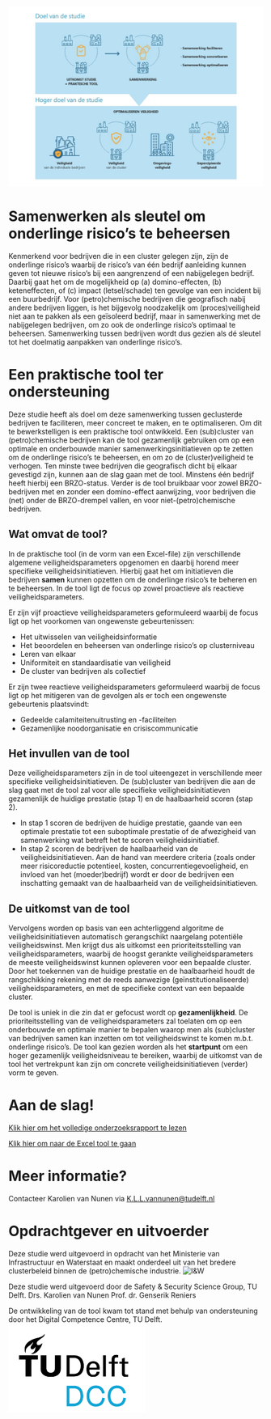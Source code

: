 ![Doel studie](https://github.com/Clustersafety/Rangschikking_veiligheidsparameters/blob/main/IG2_website.jpg)

# Samenwerken als sleutel om onderlinge risico’s te beheersen
Kenmerkend voor bedrijven die in een cluster gelegen zijn, zijn de onderlinge risico’s waarbij de risico’s van één bedrijf aanleiding kunnen geven tot nieuwe risico’s bij een aangrenzend of een nabijgelegen bedrijf. Daarbij gaat het om de mogelijkheid op (a) domino-effecten, (b) keteneffecten, of (c) impact (letsel/schade) ten gevolge van een incident bij een buurbedrijf. Voor (petro)chemische bedrijven die geografisch nabij andere bedrijven liggen, is het bijgevolg noodzakelijk om (proces)veiligheid niet aan te pakken als een geïsoleerd bedrijf, maar in samenwerking met de nabijgelegen bedrijven, om zo ook de onderlinge risico’s optimaal te beheersen. Samenwerking tussen bedrijven wordt dus gezien als dé sleutel tot het doelmatig aanpakken van onderlinge risico’s.

# Een praktische tool ter ondersteuning
Deze studie heeft als doel om deze samenwerking tussen geclusterde bedrijven te faciliteren, meer concreet te maken, en te optimaliseren. Om dit te bewerkstelligen is een praktische tool ontwikkeld. Een (sub)cluster van (petro)chemische bedrijven kan de tool gezamenlijk gebruiken om op een optimale en onderbouwde manier samenwerkingsinitiatieven op te zetten om de onderlinge risico’s te beheersen, en om zo de (cluster)veiligheid te verhogen. Ten minste twee bedrijven die geografisch dicht bij elkaar gevestigd zijn, kunnen aan de slag gaan met de tool. Minstens één bedrijf heeft hierbij een BRZO-status. Verder is de tool bruikbaar voor zowel BRZO-bedrijven met en zonder een domino-effect aanwijzing, voor bedrijven die (net) onder de BRZO-drempel vallen, en voor niet-(petro)chemische bedrijven.

## Wat omvat de tool?
In de praktische tool (in de vorm van een Excel-file) zijn verschillende algemene veiligheidsparameters opgenomen en daarbij horend meer specifieke veiligheidsinitiatieven. Hierbij gaat het om initiatieven die bedrijven **samen** kunnen opzetten om de onderlinge risico’s te beheren en te beheersen. In de tool ligt de focus op zowel proactieve als reactieve veiligheidsparameters. 

Er zijn vijf proactieve veiligheidsparameters geformuleerd waarbij de focus ligt op het voorkomen van ongewenste gebeurtenissen: 
-	Het uitwisselen van veiligheidsinformatie
-	Het beoordelen en beheersen van onderlinge risico’s op clusterniveau
-	Leren van elkaar
-	Uniformiteit en standaardisatie van veiligheid
-	De cluster van bedrijven als collectief

Er zijn twee reactieve veiligheidsparameters geformuleerd waarbij de focus ligt op het mitigeren van de gevolgen als er toch een ongewenste gebeurtenis plaatsvindt: 
-	Gedeelde calamiteitenuitrusting en -faciliteiten
-	Gezamenlijke noodorganisatie en crisiscommunicatie

## Het invullen van de tool
Deze veiligheidsparameters zijn in de tool uiteengezet in verschillende meer specifieke veiligheidsinitiatieven. De (sub)cluster van bedrijven die aan de slag gaat met de tool zal voor alle specifieke veiligheidsinitiatieven gezamenlijk de huidige prestatie (stap 1) en de haalbaarheid scoren (stap 2). 

- In stap 1 scoren de bedrijven de huidige prestatie, gaande van een optimale prestatie tot een suboptimale prestatie of de afwezigheid van samenwerking wat betreft het te scoren veiligheidsinitiatief. 
- In stap 2 scoren de bedrijven de haalbaarheid van de veiligheidsinitiatieven. Aan de hand van meerdere criteria (zoals onder meer risicoreductie potentieel, kosten, concurrentiegevoeligheid, en invloed van het (moeder)bedrijf) wordt er door de bedrijven een inschatting gemaakt van de haalbaarheid van de veiligheidsinitiatieven.

## De uitkomst van de tool
Vervolgens worden op basis van een achterliggend algoritme de veiligheidsinitiatieven automatisch gerangschikt naargelang potentiële veiligheidswinst. Men krijgt dus als uitkomst een prioriteitsstelling van veiligheidsparameters, waarbij de hoogst gerankte veiligheidsparameters de meeste veiligheidswinst kunnen opleveren voor een bepaalde cluster. Door het toekennen van de huidige prestatie en de haalbaarheid houdt de rangschikking rekening met de reeds aanwezige (geïnstitutionaliseerde) veiligheidsparameters, en met de specifieke context van een bepaalde cluster.

De tool is uniek in die zin dat er gefocust wordt op **gezamenlijkheid**. De prioriteitsstelling van de veiligheidsparameters zal toelaten om op een onderbouwde en optimale manier te bepalen waarop men als (sub)cluster van bedrijven samen kan inzetten om tot veiligheidswinst te komen m.b.t. onderlinge risico’s. De tool kan gezien worden als het **startpunt** om een hoger gezamenlijk veiligheidsniveau te bereiken, waarbij de uitkomst van de tool het vertrekpunt kan zijn om concrete veiligheidsinitiatieven (verder) vorm te geven. 

# Aan de slag!

[Klik hier om het volledige onderzoeksrapport te lezen](https://github.com/Clustersafety/Rangschikking_veiligheidsparameters/blob/main/Onderzoeksrapport%20-%20Een%20clusterspecifieke%20rangschikking%20van%20veiligheidsparameters%20-%20Augustus%202022.pdf)

[Klik hier om naar de Excel tool te gaan](https://github.com/Clustersafety/Rangschikking_veiligheidsparameters/blob/bff3050e2d703298a8edfbc41445b0a195d92de8/TEST.xlsx)

# Meer informatie?

Contacteer Karolien van Nunen via K.L.L.vannunen@tudelft.nl

# Opdrachtgever en uitvoerder

Deze studie werd uitgevoerd in opdracht van het Ministerie van Infrastructuur en Waterstaat en maakt onderdeel uit van het bredere clusterbeleid binnen de (petro)chemische industrie.
![I&W]()

Deze studie werd uitgevoerd door de Safety & Security Science Group, TU Delft.
  Drs. Karolien van Nunen
  Prof. dr. Genserik Reniers

De ontwikkeling van de tool kwam tot stand met behulp van ondersteuning door het Digital Competence Centre, TU Delft.
![DCC](https://github.com/Clustersafety/Rangschikking_veiligheidsparameters/blob/main/DCC.png)
